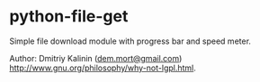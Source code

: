 python-file-get
===========

Simple file download module with progress bar and speed meter.

Author: Dmitriy Kalinin (dem.mort@gmail.com)
<http://www.gnu.org/philosophy/why-not-lgpl.html>.
